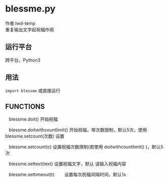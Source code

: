 # blessme.py
作者:lwd-temp  
重复输出文字起祝福作用
## 运行平台
跨平台，Python3
## 用法
``import blessme``
或直接运行
## FUNCTIONS
    blessme.doit()
        开始祝福

    blessme.doitwithcountlimit()
        开始祝福，带次数限制，默认5次，使用 blessme.setcount(次数) 设置

    blessme.setcount(c)
        设置祝福次数限制(若使用 doitwithcountlimit() )，默认5次

    blessme.settext(text)
        设置祝福文字，默认 请输入祝福内容

    blessme.settimeout(t)
        设置每次祝福间隔时间，默认1s
